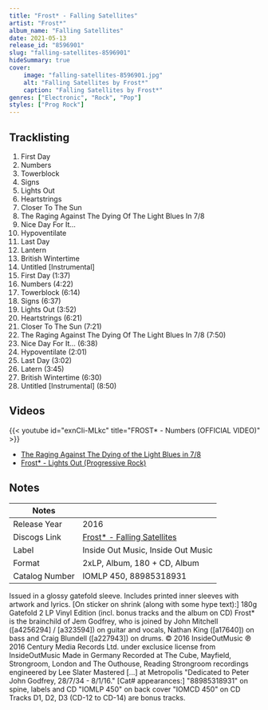 ```yaml
---
title: "Frost* - Falling Satellites"
artist: "Frost*"
album_name: "Falling Satellites"
date: 2021-05-13
release_id: "8596901"
slug: "falling-satellites-8596901"
hideSummary: true
cover:
    image: "falling-satellites-8596901.jpg"
    alt: "Falling Satellites by Frost*"
    caption: "Falling Satellites by Frost*"
genres: ["Electronic", "Rock", "Pop"]
styles: ["Prog Rock"]
---
```


## Tracklisting
1. First Day
2. Numbers
3. Towerblock
4. Signs
5. Lights Out
6. Heartstrings
7. Closer To The Sun
8. The Raging Against The Dying Of The Light Blues In 7/8
9. Nice Day For It...
10. Hypoventilate
11. Last Day
12. Lantern
13. British Wintertime
14. Untitled [Instrumental]
15. First Day (1:37)
16. Numbers (4:22)
17. Towerblock (6:14)
18. Signs (6:37)
19. Lights Out (3:52)
20. Heartstrings (6:21)
21. Closer To The Sun (7:21)
22. The Raging Against The Dying Of The Light Blues In 7/8 (7:50)
23. Nice Day For It... (6:38)
24. Hypoventilate (2:01)
25. Last Day (3:02)
26. Latern (3:45)
27. British Wintertime (6:30)
28. Untitled [Instrumental] (8:50)

## Videos
{{< youtube id="exnCIi-MLkc" title="FROST* - Numbers (OFFICIAL VIDEO)" >}}
- [The Raging Against The Dying of the Light Blues in 7/8](https://www.youtube.com/watch?v=89I01Wd5a1Q)
- [Frost* - Lights Out (Progressive Rock)](https://www.youtube.com/watch?v=biEvNFPTpcw)


## Notes

| Notes          |             |
| ---------------| ----------- |
| Release Year   | 2016 |
| Discogs Link   | [Frost* - Falling Satellites](https://www.discogs.com/release/8596901-Frost-Falling-Satellites) |
| Label          | Inside Out Music, Inside Out Music |
| Format         | 2xLP, Album, 180 + CD, Album |
| Catalog Number | IOMLP 450, 88985318931 |

Issued in a glossy gatefold sleeve. Includes printed inner sleeves with artwork and lyrics.  [On sticker on shrink (along with some hype text):] 180g Gatefold 2 LP Vinyl Edition (incl. bonus tracks and the album on CD) Frost* is the brainchild of Jem Godfrey, who is joined by John Mitchell ([a4256294] / [a323594]) on guitar and vocals, Nathan King ([a17640]) on bass and Craig Blundell ([a227943]) on drums.  © 2016 InsideOutMusic  ℗ 2016 Century Media Records Ltd. under exclusice license from InsideOutMusic Made in Germany  Recorded at The Cube, Mayfield, Strongroom, London and The Outhouse, Reading Strongroom recordings engineered by Lee Slater Mastered [...] at Metropolis  "Dedicated to Peter John Godfrey, 28/7/34 - 8/1/16."  [Cat# appearances:] "88985318931" on spine, labels and CD "IOMLP 450" on back cover "IOMCD 450" on CD  Tracks D1, D2, D3 (CD-12 to CD-14) are bonus tracks.

